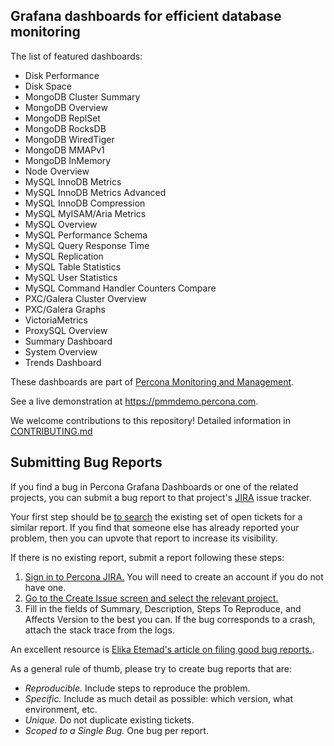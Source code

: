 ## Grafana dashboards for efficient database monitoring

The list of featured dashboards:

- Disk Performance
- Disk Space
- MongoDB Cluster Summary
- MongoDB Overview
- MongoDB ReplSet
- MongoDB RocksDB
- MongoDB WiredTiger
- MongoDB MMAPv1
- MongoDB InMemory
- Node Overview
- MySQL InnoDB Metrics
- MySQL InnoDB Metrics Advanced
- MySQL InnoDB Compression
- MySQL MyISAM/Aria Metrics
- MySQL Overview
- MySQL Performance Schema
- MySQL Query Response Time
- MySQL Replication
- MySQL Table Statistics
- MySQL User Statistics
- MySQL Command Handler Counters Compare
- PXC/Galera Cluster Overview
- PXC/Galera Graphs
- VictoriaMetrics
- ProxySQL Overview
- Summary Dashboard
- System Overview
- Trends Dashboard

These dashboards are part of [Percona Monitoring and Management](https://www.percona.com/doc/percona-monitoring-and-management/2.x/index.html).

See a live demonstration at <https://pmmdemo.percona.com>.

We welcome contributions to this repository! Detailed information in [CONTRIBUTING.md](CONTRIBUTING.md)

## Submitting Bug Reports

If you find a bug in Percona Grafana Dashboards or one of the related projects, you can submit a bug report to that project's [JIRA](https://jira.percona.com) issue tracker.

Your first step should be [to search](https://jira.percona.com/issues/?jql=project%20%3D%20PMM%20AND%20component%20%3D%20%22Grafana%20Dashboards%22) the existing set of open tickets for a similar report. If you find that someone else has already reported your problem, then you can upvote that report to increase its visibility.

If there is no existing report, submit a report following these steps:

1. [Sign in to Percona JIRA.](https://jira.percona.com/login.jsp) You will need to create an account if you do not have one.
2. [Go to the Create Issue screen and select the relevant project.](https://jira.percona.com/secure/CreateIssueDetails!init.jspa?pid=11600&issuetype=1&priority=3&components=11307)
3. Fill in the fields of Summary, Description, Steps To Reproduce, and Affects Version to the best you can. If the bug corresponds to a crash, attach the stack trace from the logs.

An excellent resource is [Elika Etemad's article on filing good bug reports.](http://fantasai.inkedblade.net/style/talks/filing-good-bugs/).

As a general rule of thumb, please try to create bug reports that are:

- _Reproducible._ Include steps to reproduce the problem.
- _Specific._ Include as much detail as possible: which version, what environment, etc.
- _Unique._ Do not duplicate existing tickets.
- _Scoped to a Single Bug._ One bug per report.
